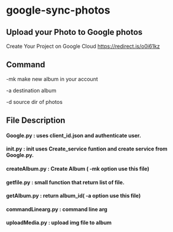 # google-sync-photos

## Upload your Photo to Google photos

Create Your Project on Google Cloud https://redirect.is/o0i61kz

## Command

-mk make new album in your account

-a  destination album 

-d  source dir of photos


## File Description

#### Google.py           : uses client_id.json and authenticate user.

#### init.py             : init uses Create_service funtion and create service from Google.py.

#### createAlbum.py      : Create Album ( -mk option use this file)

#### getfile.py          : small function that return list of file.

#### getAlbum.py         : return album_id( -a option use this file)

#### commandLinearg.py   : command line arg

#### uploadMedia.py      : upload img file to album
